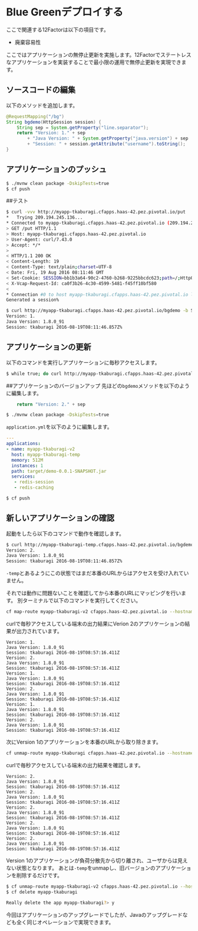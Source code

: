 # Blue Greenデプロイする
ここで関連する12Factorは以下の項目です。
* 廃棄容易性

ここではアプリケーションの無停止更新を実施します。12Factorでステートレスなアプリケーションを実装することで最小限の運用で無停止更新を実現できます。

## ソースコードの編集
以下のメソッドを追加します。
```java
@RequestMapping("/bg")
String bgdemo(HttpSession session) {
	String sep = System.getProperty("line.separator");
	return "Version: 1." + sep
		+ "Java Version: " + System.getProperty("java.version") + sep
		+ "Session: " + session.getAttribute("username").toString();
}
```

## アプリケーションのプッシュ
```bash
$ ./mvnw clean package -DskipTests=true
$ cf push
```

##テスト
```bash
$ curl -vvv http://myapp-tkaburagi.cfapps.haas-42.pez.pivotal.io/put
*   Trying 209.194.245.136...
* Connected to myapp-tkaburagi.cfapps.haas-42.pez.pivotal.io (209.194.245.136) port 80 (#0)
> GET /put HTTP/1.1
> Host: myapp-tkaburagi.cfapps.haas-42.pez.pivotal.io
> User-Agent: curl/7.43.0
> Accept: */*
>
< HTTP/1.1 200 OK
< Content-Length: 19
< Content-Type: text/plain;charset=UTF-8
< Date: Fri, 19 Aug 2016 08:11:46 GMT
< Set-Cookie: SESSION=bb1b3a64-90c2-4760-b268-9225bbcdc623;path=/;HttpOnly
< X-Vcap-Request-Id: ca0f3b26-4c30-4599-5481-f45ff10bf580
<
* Connection #0 to host myapp-tkaburagi.cfapps.haas-42.pez.pivotal.io left intact
Generated a session%
```
```bash
$ curl http://myapp-tkaburagi.cfapps.haas-42.pez.pivotal.io/bgdemo -b SESSION=bb1b3a64-90c2-4760-b268-9225bbcdc623
Version: 1.
Java Version: 1.8.0_91
Session: tkaburagi 2016-08-19T08:11:46.857Z%
```

## アプリケーションの更新
以下のコマンドを実行しアプリケーションに毎秒アクセスします。
```bash
$ while true; do curl http://myapp-tkaburagi.cfapps.haas-42.pez.pivotal.io/bgdemo -b SESSION=bb1b3a64-90c2-4760-b268-9225bbcdc623; echo; sleep 1;done
```

##アプリケーションのバージョンアップ
先ほどの`bgdemo`メソッドを以下のように編集します。
```java
	return "Version: 2." + sep
```
```bash
$ ./mvnw clean package -DskipTests=true
```
`application.yml`を以下のように編集します。
```yml
---
applications:
- name: myapp-tkaburagi-v2
  host: myapp-tkaburagi-temp
  memory: 512M
  instances: 1
  path: target/demo-0.0.1-SNAPSHOT.jar
  services:
   - redis-session
   - redis-caching
```
```bash
$ cf push
```

## 新しいアプリケーションの確認
起動をしたら以下のコマンドで動作を確認します。
```bash
$ curl http://myapp-tkaburagi-temp.cfapps.haas-42.pez.pivotal.io/bgdemo -b SESSION=bb1b3a64-90c2-4760-b268-9225bbcdc623
Version: 2.
Java Version: 1.8.0_91
Session: tkaburagi 2016-08-19T08:11:46.857Z%
```
`-temp`とあるようにこの状態ではまだ本番のURLからはアクセスを受け入れていません。

それでは動作に問題ないことを確認してから本番のURLにマッピングを行います。
別ターミナルで以下のコマンドを実行してください。
```bash
cf map-route myapp-tkaburagi-v2 cfapps.haas-42.pez.pivotal.io --hostname myapp-tkaburagi
```
curlで毎秒アクセスしている端末の出力結果にVerion 2のアプリケーションの結果が出力されています。
```console
Version: 1.
Java Version: 1.8.0_91
Session: tkaburagi 2016-08-19T08:57:16.411Z
Version: 2.
Java Version: 1.8.0_91
Session: tkaburagi 2016-08-19T08:57:16.411Z
Version: 1.
Java Version: 1.8.0_91
Session: tkaburagi 2016-08-19T08:57:16.411Z
Version: 2.
Java Version: 1.8.0_91
Session: tkaburagi 2016-08-19T08:57:16.411Z
Version: 1.
Java Version: 1.8.0_91
Session: tkaburagi 2016-08-19T08:57:16.411Z
Version: 2.
Java Version: 1.8.0_91
Session: tkaburagi 2016-08-19T08:57:16.411Z
```
次にVersion 1のアプリケーションを本番のURLから取り除きます。
```bash
cf unmap-route myapp-tkaburagi cfapps.haas-42.pez.pivotal.io --hostname myapp-tkaburagi
```
curlで毎秒アクセスしている端末の出力結果を確認します。
```
Version: 2.
Java Version: 1.8.0_91
Session: tkaburagi 2016-08-19T08:57:16.411Z
Version: 2.
Java Version: 1.8.0_91
Session: tkaburagi 2016-08-19T08:57:16.411Z
Version: 2.
Java Version: 1.8.0_91
Session: tkaburagi 2016-08-19T08:57:16.411Z
Version: 2.
Java Version: 1.8.0_91
Session: tkaburagi 2016-08-19T08:57:16.411Z
Version: 2.
Java Version: 1.8.0_91
Session: tkaburagi 2016-08-19T08:57:16.411Z
```
Version 1のアプリケーションが負荷分散先から切り離され、ユーザからは見えない状態となります。
あとは`-temp`をunmapし、旧バージョンのアプリケーションを削除するだけです。
```bash
$ cf unmap-route myapp-tkaburagi-v2 cfapps.haas-42.pez.pivotal.io --hostname myapp-tkaburagi-temp
$ cf delete myapp-tkaburagi

Really delete the app myapp-tkaburagi?> y
```

今回はアプリケーションのアップグレードでしたが、Javaのアップグレードなども全く同じオペレーションで実現できます。
